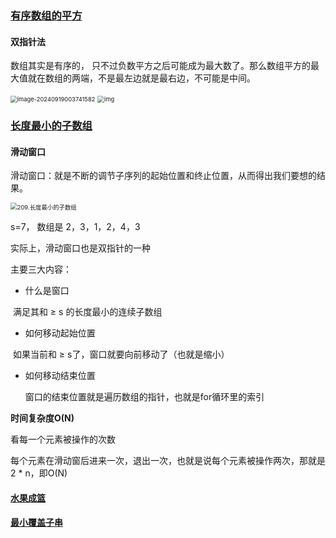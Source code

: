 ### [有序数组的平方](https://leetcode.cn/problems/squares-of-a-sorted-array/)

#### 双指针法

数组其实是有序的， 只不过负数平方之后可能成为最大数了。那么数组平方的最大值就在数组的两端，不是最左边就是最右边，不可能是中间。

<img src="C:\Users\19599\AppData\Roaming\Typora\typora-user-images\image-20240919003741582.png" alt="image-20240919003741582" style="zoom:67%;" />

<img src="https://code-thinking.cdn.bcebos.com/gifs/977.%E6%9C%89%E5%BA%8F%E6%95%B0%E7%BB%84%E7%9A%84%E5%B9%B3%E6%96%B9.gif" alt="img" style="zoom:67%;" />

### [长度最小的子数组](https://leetcode.cn/problems/minimum-size-subarray-sum/)

#### 滑动窗口

滑动窗口：就是不断的调节子序列的起始位置和终止位置，从而得出我们要想的结果。

<img src="https://code-thinking.cdn.bcebos.com/gifs/209.%E9%95%BF%E5%BA%A6%E6%9C%80%E5%B0%8F%E7%9A%84%E5%AD%90%E6%95%B0%E7%BB%84.gif" alt="209.长度最小的子数组" style="zoom:67%;" />

s=7， 数组是 2，3，1，2，4，3

实际上，滑动窗口也是双指针的一种

主要三大内容：

- 什么是窗口

​	满足其和 ≥ s 的长度最小的连续子数组

- 如何移动起始位置

​	如果当前和 ≥ s了，窗口就要向前移动了（也就是缩小）

- 如何移动结束位置

  窗口的结束位置就是遍历数组的指针，也就是for循环里的索引

**时间复杂度O(N)**

看每一个元素被操作的次数

每个元素在滑动窗后进来一次，退出一次，也就是说每个元素被操作两次，那就是2 * n，即O(N)

#### [水果成篮](https://leetcode.cn/problems/fruit-into-baskets/)

#### [最小覆盖子串](https://leetcode.cn/problems/minimum-window-substring/)
